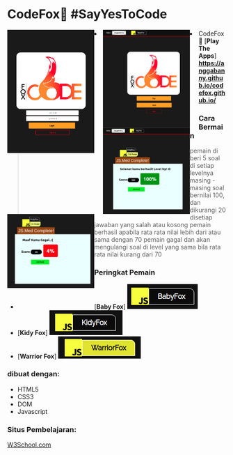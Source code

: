 # CodeFox🦊 #SayYesToCode
<li style='float: left;'><img src="https://github.com/anggabanny/codefox.github.io/blob/master/img/1x/home.png" width="200" alt='home' style='float: left;'></li>
<li style='float: left;'><img src="https://github.com/anggabanny/codefox.github.io/blob/master/img/1x/main%20menu.png" width="200" alt='main menu' style='float: left;'></li>
<img src="https://github.com/anggabanny/codefox.github.io/blob/master/img/1x/succes.png" width="200" alt='win' style='float: left;'>
<img src="https://github.com/anggabanny/codefox.github.io/blob/master/img/1x/Screenshot%20from%202019-08-31%2022-35-33.png" width="200" alt='lose' style='float: left;'>


CodeFox🦊 [**Play The Apps**] **https://anggabanny.github.io/codefox.github.io/**
### Cara Bermain
> pemain di beri 5 soal di setiap levelnya
> masing - masing soal bernilai 100, dan dikurangi 20 disetiap jawaban yang salah atau kosong
> pemain berhasil apabila rata rata nilai lebih dari atau sama dengan 70
> pemain gagal dan akan mengulangi soal di level yang sama bila rata rata nilai kurang dari 70


### Peringkat Pemain
- [**Baby Fox**] ![alt text](https://github.com/anggabanny/codefox.github.io/blob/master/img/1x/level1.png "BabyFox")
- [**Kidy Fox**] ![alt text](https://github.com/anggabanny/codefox.github.io/blob/master/img/1x/level2.png "KidyFox")
- [**Warrior Fox**] ![alt text](https://github.com/anggabanny/codefox.github.io/blob/master/img/1x/level3.png "WarriorFox")

### dibuat dengan:
- HTML5
- CSS3
- DOM
- Javascript

### Situs Pembelajaran:
<a href='https://www.w3schools.com/js/default.asp' target="_blank">W3School.com</a>

